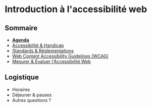 # Introduction à l'accessibilité web

<!-- .slide: class="page-title" -->



## Sommaire

<!-- .slide: id="master-toc" class="toc" -->

- **[Agenda](#/0)**
- [Accessibilité &amp; Handicap](#/1)
- [Standards &amp; Réglementations](#/2)
- [Web Content Accessibility Guidelines (WCAG)](#/3)
- [Mesurer &amp; Évaluer l'Accessibilité Web](#/4)



## Logistique

- Horaires
- Déjeuner & pauses
- Autres questions ?



<!-- .slide: class="page-questions" -->
